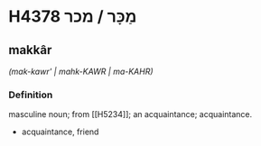 # H4378 מַכָּר / מכר

## makkâr

_(mak-kawr' | mahk-KAWR | ma-KAHR)_

### Definition

masculine noun; from [[H5234]]; an acquaintance; acquaintance.

- acquaintance, friend
